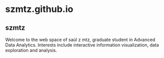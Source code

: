 # szmtz.github.io

## szmtz

Welcome to the web space of saúl z mtz, graduate student in Advanced Data Analytics. Interests include interactive information visualization, data exploration and analysis. 
